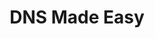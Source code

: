 ---
blog: http://social.dnsmadeeasy.com/blog/
facebook: http://facebook.com/dnsmadeeasy
linkedin: http://linkedin.com/company/dns-made-easy
logohandle: dnsmadeeasy
sort: dnsmadeeasy
title: DNS Made Easy
twitter: https://x.com/dnsmadeeasy
website: https://dnsmadeeasy.com/
youtube: http://youtube.com/dnsmadeeasy
---